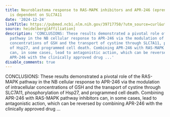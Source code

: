 ```yaml
---
title: Neuroblastoma response to RAS-MAPK inhibitors and APR-246 (eprenetapopt) co-treatment
  is dependent on SLC7A11
date: '2024-12-24'
linkTitle: https://pubmed.ncbi.nlm.nih.gov/39717750/?utm_source=curl&utm_medium=rss&utm_campaign=pubmed-2&utm_content=1FakS-2QOkCT8HsMOQP1bCRQ4YzyumYOmxmF0moLsQ3dFB1E9V&fc=20220326224207&ff=20241225170611&v=2.18.0.post9+e462414
source: heidelberg[Affiliation]
description: 'CONCLUSIONS: These results demonstrated a pivotal role of the RAS-MAPK
  pathway in the NB cellular response to APR-246 via the modulation of intracellular
  concentrations of GSH and the transport of cystine through SLC7A11, phosphorylation
  of Hsp27, and programmed cell death. Combining APR-246 with RAS-MAPK pathway inhibitors
  can, in some cases, lead to antagonistic action, which can be reversed by combining
  APR-246 with the clinically approved drug ...'
disable_comments: true
---
```

CONCLUSIONS: These results demonstrated a pivotal role of the RAS-MAPK pathway in the NB cellular response to APR-246 via the modulation of intracellular concentrations of GSH and the transport of cystine through SLC7A11, phosphorylation of Hsp27, and programmed cell death. Combining APR-246 with RAS-MAPK pathway inhibitors can, in some cases, lead to antagonistic action, which can be reversed by combining APR-246 with the clinically approved drug ...